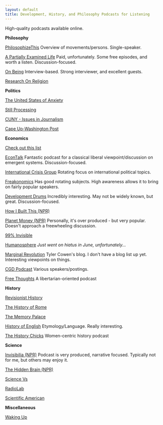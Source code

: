 ```yaml
---
layout: default
title: Development, History, and Philosophy Podcasts for Listening
---
```

High-quality podcasts available online. <!--excerpt-->

**Philosophy**

[PhilosophizeThis](http://philosophizethis.org/)
Overview of movements/persons. Single-speaker.

[A Partially Examined Life](https://partiallyexaminedlife.com/)
Paid, unfortunately. Some free episodes, and worth a listen. Discussion-focused.

[On Being](https://onbeing.org/)
Interview-based. Strong interviewer, and excellent guests.

[Research On Religion](http://www.researchonreligion.org/)

**Politics**

[The United States of Anxiety](http://www.npr.org/podcasts/527667974/united-states-of-anxiety)

[Still Processing](https://www.nytimes.com/podcasts/still-processing)

[CUNY - Issues in Journalism](http://www1.cuny.edu/mu/podcasts/category/issues-in-journalism/)

[Cape Up-Washington Post](https://soundcloud.com/washington-post)

**Economics**

[Check out this list](http://economicdevelopment.org/category/podcasts/)

[EconTalk](http://www.econtalk.org/)
Fantastic podcast for a classical liberal viewpoint/discussion on emergent systems. Discussion-focused.

[International Crisis Group](https://www.crisisgroup.org/latest-updates/podcast)
Rotating focus on international political topics.

[Freakonomics](http://freakonomics.com/)
Has good rotating subjects. High awareness allows it to bring on fairly popular speakers.

[Development Drums](http://developmentdrums.org/)
Incredibly interesting. May not be widely known, but great. Discussion-focused.

[How I Built This (NPR)](http://www.npr.org/podcasts/510313/how-i-built-this)

[Planet Money (NPR)](http://www.npr.org/podcasts/510289/planet-money)
Personally, it's over produced - but very popular. Doesn't approach a freewheeling discussion.

[99% Invisible](http://99percentinvisible.org/)

[Humanosphere](http://www.humanosphere.org/)
*Just went on hiatus in June, unfortunately...*

[Marginal Revolution](http://marginalrevolution.com/)
Tyler Cowen's blog. I don't have a blog list up yet. Interesting viewpoints on things.

[CGD Podcast](https://www.cgdev.org/blog/podcasts-development)
Various speakers/postings.

[Free Thoughts](https://www.libertarianism.org/podcasts)
A libertarian-oriented podcast

**History**

[Revisionist History](http://revisionisthistory.com/)

[The History of Rome](http://thehistoryofrome.typepad.com/)

[The Memory Palace](http://thememorypalace.us/)

[History of English](http://historyofenglishpodcast.com/)
Etymology/Language. Really interesting. 

[The History Chicks](http://thehistorychicks.com/)
Women-centric history podcast

**Science**

[Invisibilia (NPR)](http://www.npr.org/podcasts/510307/invisibilia)
Podcast is very produced, narrative focused. Typically not for me, but others may enjoy it.

[The Hidden Brain (NPR)](http://www.npr.org/series/423302056/hidden-brain)

[Science Vs](https://gimletmedia.com/science-vs/)

[RadioLab](http://www.radiolab.org/)

[Scientific American](https://www.scientificamerican.com/podcasts/)

**Miscellaneous**

[Waking Up](https://www.samharris.org/podcast)
